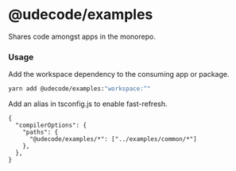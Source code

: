 # @udecode/examples


Shares code amongst apps in the monorepo.

### Usage

Add the workspace dependency to the consuming app or package.

```bash
yarn add @udecode/examples:"workspace:^"
```

Add an alias in tsconfig.js to enable fast-refresh.

```json5
{
  "compilerOptions": {
    "paths": {
      "@udecode/examples/*": ["../examples/common/*"]
    },
  },
}
```
